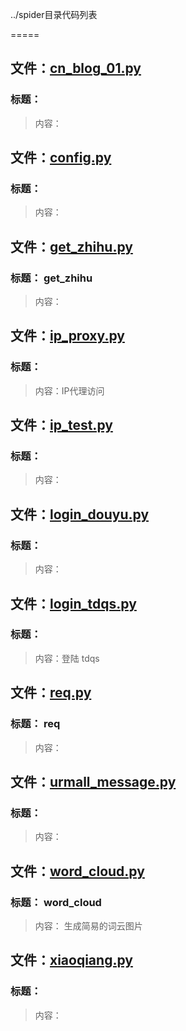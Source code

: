 ../spider目录代码列表
=====

## 文件：[cn_blog_01.py](cn_blog_01.py)### 标题：> 内容：
## 文件：[config.py](config.py)### 标题：> 内容：
## 文件：[get_zhihu.py](get_zhihu.py)### 标题：         get_zhihu
> 内容：       

## 文件：[ip_proxy.py](ip_proxy.py)### 标题：> 内容：IP代理访问

## 文件：[ip_test.py](ip_test.py)### 标题：> 内容：
## 文件：[login_douyu.py](login_douyu.py)### 标题：> 内容：
## 文件：[login_tdqs.py](login_tdqs.py)### 标题：> 内容：登陆 tdqs

## 文件：[req.py](req.py)### 标题：         req
> 内容：       

## 文件：[urmall_message.py](urmall_message.py)### 标题：> 内容：
## 文件：[word_cloud.py](word_cloud.py)### 标题：         word_cloud
> 内容：       生成简易的词云图片

## 文件：[xiaoqiang.py](xiaoqiang.py)### 标题：> 内容：
